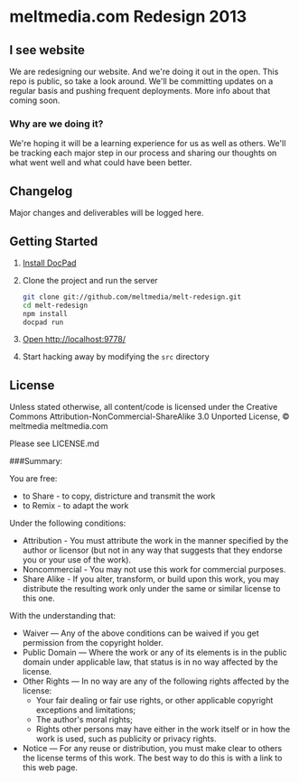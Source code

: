 # meltmedia.com Redesign 2013

## I see website

We are redesigning our website. And we're doing it out in the open. This repo is public, so take a look around. We'll be committing updates on a regular basis and pushing frequent deployments. More info about that coming soon.

### Why are we doing it?

We're hoping it will be a learning experience for us as well as others. We'll be tracking each major step in our process and sharing our thoughts on what went well and what could have been better.

## Changelog

Major changes and deliverables will be logged here.

## Getting Started

1. [Install DocPad](https://github.com/bevry/docpad)

1. Clone the project and run the server

	``` bash
	git clone git://github.com/meltmedia/melt-redesign.git
	cd melt-redesign
	npm install
	docpad run
	```

1. [Open http://localhost:9778/](http://localhost:9778/)

1. Start hacking away by modifying the `src` directory

## License

Unless stated otherwise, all content/code is licensed under the Creative Commons Attribution-NonCommercial-ShareAlike 3.0 Unported License, © meltmedia meltmedia.com

Please see LICENSE.md

###Summary:

You are free:
* to Share - to copy, districture and transmit the work
* to Remix - to adapt the work

Under the following conditions:
* Attribution - You must attribute the work in the manner specified by the author or licensor (but not in any way that suggests that they endorse you or your use of the work).
* Noncommercial - You may not use this work for commercial purposes.
* Share Alike - If you alter, transform, or build upon this work, you may distribute the resulting work only under the same or similar license to this one.

With the understanding that:
* Waiver — Any of the above conditions can be waived if you get permission from the copyright holder.
* Public Domain — Where the work or any of its elements is in the public domain under applicable law, that status is in no way affected by the license.
* Other Rights — In no way are any of the following rights affected by the license:
	* Your fair dealing or fair use rights, or other applicable copyright exceptions and limitations;
	* The author's moral rights;
	* Rights other persons may have either in the work itself or in how the work is used, such as publicity or privacy rights.
* Notice — For any reuse or distribution, you must make clear to others the license terms of this work. The best way to do this is with a link to this web page.